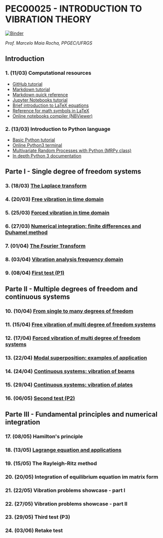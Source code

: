 #  PEC00025 - INTRODUCTION TO VIBRATION THEORY

[![Binder](https://mybinder.org/badge_logo.svg)](https://mybinder.org/v2/gh/mmaiarocha/PEC00025/master)

_Prof. Marcelo Maia Rocha, PPGEC/UFRGS_


## Introduction

### 1. (11/03) Computational resources

* [GitHub tutorial](https://guides.github.com/activities/hello-world/)
* [Markdown tutorial](https://www.markdowntutorial.com/)
* [Markdown quick reference](https://en.support.wordpress.com/markdown-quick-reference/)
* [Jupyter Notebooks tutorial](https://www.dataquest.io/blog/jupyter-notebook-tutorial/)
* [Brief introduction to LaTeX equations](https://www.latex-tutorial.com/tutorials/amsmath/) 
* [Reference for math symbols in LaTeX](https://www.latex-tutorial.com/symbols/math-symbols/)
* [Online notebooks compiler (NBViewer)](https://nbviewer.jupyter.org/)

### 2. (13/03) Introduction to Python language

* [Basic Python tutorial](https://www.learnpython.org/)
* [Online Python3 terminal](https://www.pythonanywhere.com/try-ipython/)
* [Multivariate Random Processes with Python (MRPy class)](https://nbviewer.jupyter.org/github/mmaiarocha/MRPy/blob/master/MRPy_Notebook.ipynb?flush_cache=true)
* [In depth Python 3 documentation](https://docs.python.org/3.7/)


## Parte I - Single degree of freedom systems


### 3. (18/03) [The Laplace transform](https://nbviewer.jupyter.org/github/mmaiarocha/PEC00025/blob/master/resources/Class_03_LaplaceTransform.ipynb?flushcache=true)

### 4. (20/03) [Free vibration in time domain](https://nbviewer.jupyter.org/github/mmaiarocha/PEC00025/blob/master/resources/Class_04_FreeTimeDomain.ipynb?flushcache=true)

### 5. (25/03) [Forced vibration in time domain](https://nbviewer.jupyter.org/github/mmaiarocha/PEC00025/blob/master/resources/Class_05_ForcedTimeDomain.ipynb?flushcache=true)

### 6. (27/03) [Numerical integration: finite differences and Duhamel method](https://nbviewer.jupyter.org/github/mmaiarocha/PEC00025/blob/master/resources/Class_06_NumericalIntegration.ipynb?flushcache=true)

### 7. (01/04) [The Fourier Transform](https://nbviewer.jupyter.org/github/mmaiarocha/PEC00025/blob/master/resources/Class_07_FourierTransform.ipynb?flushcache=true)

### 8. (03/04) [Vibration analysis frequency domain](https://nbviewer.jupyter.org/github/mmaiarocha/PEC00025/blob/master/resources/Class_09_FrequencyDomain.ipynb?flushcache=true)

### 9. (08/04) [First test (P1)](https://nbviewer.jupyter.org/github/mmaiarocha/PEC00025/blob/master/resources/Class_09_TestP1.ipynb?flushcache=true)


## Parte II - Multiple degrees of freedom and continuous systems


### 10. (10/04) [From single to many degrees of freedom](https://nbviewer.jupyter.org/github/mmaiarocha/PEC00025/blob/master/resources/Class_10_FromSingleToMany.ipynb?flushcache=true)

### 11. (15/04) [Free vibration of multi degree of freedom systems](https://nbviewer.jupyter.org/github/mmaiarocha/PEC00025/blob/master/resources/Class_11_FreeVibrationMDOF.ipynb?flushcache=true)

### 12. (17/04) [Forced vibration of multi degree of freedom systems](https://nbviewer.jupyter.org/github/mmaiarocha/PEC00025/blob/master/resources/Class_12_ForcedVibrationMDOF.ipynb?flushcache=true)

### 13. (22/04) [Modal superposition: examples of application](https://nbviewer.jupyter.org/github/mmaiarocha/PEC00025/blob/master/resources/Class_13_ExamplesModalSuperposition.ipynb?flushcache=true)

### 14. (24/04) [Continuous systems: vibration of beams](https://nbviewer.jupyter.org/github/mmaiarocha/PEC00025/blob/master/resources/Class_14_VibrationOfBeams.ipynb?flushcache=true)

### 15. (29/04) [Continuous systems: vibration of plates](https://nbviewer.jupyter.org/github/mmaiarocha/PEC00025/blob/master/resources/Class_15_VibrationOfPlates.ipynb?flushcache=true)

### 16. (06/05) [Second test (P2)](https://nbviewer.jupyter.org/github/mmaiarocha/PEC00025/blob/master/resources/Class_16_TestP2.ipynb?flushcache=true)


## Parte III - Fundamental principles and numerical integration


### 17. (08/05) Hamilton's principle

### 18. (13/05) [Lagrange equation and applications](https://github.com/mmaiarocha/PEC00025/blob/master/resources/Class_18_LagrangesEquation.ipynb?flushcache=true)

### 19. (15/05) The Rayleigh-Ritz method

### 20. (20/05) Integration of equilibrium equation im matrix form

### 21. (22/05) Vibration problems showcase - part I

### 22. (27/05) Vibration problems showcase - part II

### 23. (29/05) Third test (P3)

### 24. (03/06) Retake test
